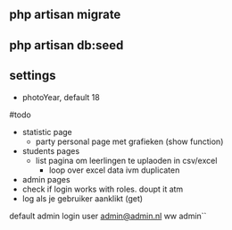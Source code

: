 php artisan migrate 
---
php artisan db:seed
---
settings
---
 - photoYear, default 18


#todo
* statistic page
    * party personal page met grafieken (show function)
* students pages
    * list pagina om leerlingen te uplaoden in csv/excel
      * loop over excel data ivm duplicaten
 * admin pages
 * check if login works with roles. doupt it atm
 * log als je gebruiker aanklikt (get)

default admin login
user admin@admin.nl
ww admin``